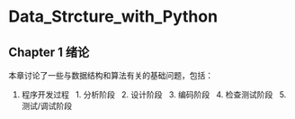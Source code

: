 # Data_Strcture_with_Python
## Chapter 1 绪论
本章讨论了一些与数据结构和算法有关的基础问题，包括：
1. 程序开发过程
   1. 分析阶段
   2. 设计阶段
   3. 编码阶段
   4. 检查测试阶段
   5. 测试/调试阶段
   
